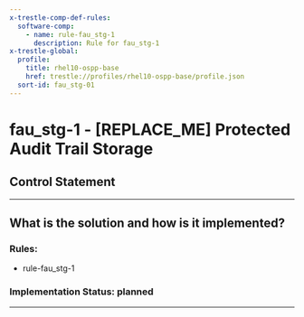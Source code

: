 ```yaml
---
x-trestle-comp-def-rules:
  software-comp:
    - name: rule-fau_stg-1
      description: Rule for fau_stg-1
x-trestle-global:
  profile:
    title: rhel10-ospp-base
    href: trestle://profiles/rhel10-ospp-base/profile.json
  sort-id: fau_stg-01
---
```


# fau_stg-1 - \[REPLACE_ME\] Protected Audit Trail Storage

## Control Statement

______________________________________________________________________

## What is the solution and how is it implemented?

<!-- For implementation status enter one of: implemented, partial, planned, alternative, not-applicable -->

<!-- Note that the list of rules under ### Rules: is read-only and changes will not be captured after assembly to JSON -->

<!-- Add control implementation description here for control: fau_stg-1 -->

### Rules:

  - rule-fau_stg-1

### Implementation Status: planned

______________________________________________________________________
